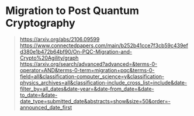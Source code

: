 # Migration to Post Quantum Cryptography

> https://arxiv.org/abs/2106.09599 <br>
> https://www.connectedpapers.com/main/b252b41cce7f3cb59c439efd380e1b472b64bf90/On-PQC-Migration-and-Crypto%20Agility/graph <br>
> https://arxiv.org/search/advanced?advanced=&terms-0-operator=AND&terms-0-term=migration+pqc&terms-0-field=all&classification-computer_science=y&classification-physics_archives=all&classification-include_cross_list=include&date-filter_by=all_dates&date-year=&date-from_date=&date-to_date=&date-date_type=submitted_date&abstracts=show&size=50&order=-announced_date_first <br>